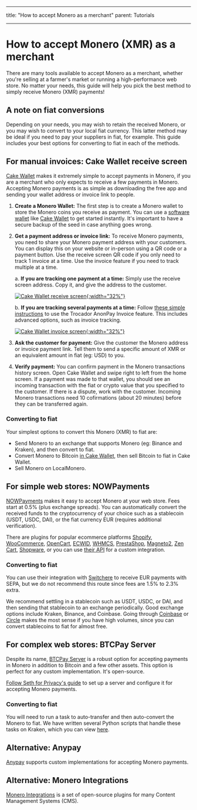 ﻿
---
title: "How to accept Monero as a merchant" 
parent: Tutorials

--- 

# How to accept Monero (XMR) as a merchant

There are many tools available to accept Monero as a merchant, whether you're selling at a farmer's market or running a high-performance web store. No matter your needs, this guide will help you pick the best method to simply receive Monero (XMR) payments!

## A note on fiat conversions

Depending on your needs, you may wish to retain the received Monero, or you may wish to convert to your local fiat currency. This latter method may be ideal if you need to pay your suppliers in fiat, for example. This guide includes your best options for converting to fiat in each of the methods.

## For manual invoices: Cake Wallet receive screen

[Cake Wallet](https://cakewallet.com) makes it extremely simple to accept payments in Monero, if you are a merchant who only expects to receive a few payments in Monero. Accepting Monero payments is as simple as downloading the free app and sending your wallet address or invoice link to people.

1. **Create a Monero Wallet:** The first step is to create a Monero wallet to store the Monero coins you receive as payment. You can use a [software wallet](/docs/app-support/app-support) like [Cake Wallet](https://cakewallet.com) to get started instantly. It's important to have a secure backup of the seed in case anything goes wrong.

2. **Get a payment address or invoice link:** To receive Monero payments, you need to share your Monero payment address with your customers. You can display this on your website or in-person using a QR code or a payment button. Use the receive screen QR code if you only need to track 1 invoice at a time. Use the invoice feature if you need to track multiple at a time.

	a. **If you are tracking one payment at a time:** Simply use the receive screen address. Copy it, and give the address to the customer.

	[![Cake Wallet receive screen](/images/tutorials-accept-monero-as-merchant-1.jpg){:width="32%"}](/images/tutorials-accept-monero-as-merchant-1.jpg)

	b. **If you are tracking several payments at a time:** Follow [these simple instructions](https://guides.cakewallet.com/docs/advanced-features/trocador-anonpay/#create-invoices) to use the Trocador AnonPay Invoice feature. This includes advanced options, such as invoice tracking.

	[![Cake Wallet invoice screen](/images/tutorials-accept-monero-as-merchant-2.jpg){:width="32%"}](/images/tutorials-accept-monero-as-merchant-2.jpg)
    
3. **Ask the customer for payment:** Give the customer the Monero address or invoice payment link. Tell them to send a specific amount of XMR or an equivalent amount in fiat (eg: USD) to you. 
    
4. **Verify payment:** You can confirm payment in the Monero transactions history screen. Open Cake Wallet and swipe right to left from the home screen. If a payment was made to that wallet, you should see an incoming transaction with the fiat or crypto value that you specified to the customer. If there is a dispute, work with the customer. Incoming Monero transactions need 10 cofirmations (about 20 minutes) before they can be transferred again.

### Converting to fiat

Your simplest options to convert this Monero (XMR) to fiat are:

* Send Monero to an exchange that supports Monero (eg: Binance and Kraken), and then convert to fiat.
* Convert Monero to Bitcoin [in Cake Wallet](https://guides.cakewallet.com/docs/basic-features/exchange/), then sell Bitcoin to fiat in Cake Wallet.
* Sell Monero on LocalMonero.

## For simple web stores: NOWPayments

[NOWPayments](https://nowpayments.io/) makes it easy to accept Monero at your web store. Fees start at 0.5% (plus exchange spreads). You can austomatically convert the received funds to the cryptocurrency of your choice such as a stablecoin (USDT, USDC, DAI), or the fiat currency EUR (requires additional verification).

There are plugins for popular ecommerce platforms [Shopify](https://nowpayments.io/payment-integration/shopify-plugin), [WooCommerce](https://nowpayments.io/woocommerce-plugin), [OpenCart](https://nowpayments.io/opencart-plugin), [ECWID](https://nowpayments.io/payment-integration/ecwid-plugin), [WHMCS](https://nowpayments.io/whmcs-plugin), [PrestaShop](https://nowpayments.io/payment-integration/prestashop-plugin), [Magneto2](https://nowpayments.io/magento-2-plugin), [Zen Cart](https://nowpayments.io/payment-integration/zen-cart-plugin), [Shopware](https://nowpayments.io/payment-integration/shopware-plugin), or you can use [their API](https://documenter.getpostman.com/view/7907941/2s93JusNJt) for a custom integration.

### Converting to fiat

You can use their integration with [Switchere](https://switchere.com/) to receive EUR payments with SEPA, but we do not recommend this route since fees are 1.5% to 2.3% extra.

We recommend settling in a stablecoin such as USDT, USDC, or DAI, and then sending that stablecoin to an exchange periodically. Good exchange options include Kraken, Binance, and Coinbase. Going through [Coinbase](https://help.coinbase.com/en/business-onboarding) or [Circle](https://www.circle.com/en/circle-account) makes the most sense if you have high volumes, since you can convert stablecoins to fiat for almost free.

## For complex web stores: BTCPay Server

Despite its name, [BTCPay Server](https://btcpayserver.org/) is a robust option for accepting payments in Monero in addition to Bitcoin and a few other assets. This option is perfect for any custom implementation. It's open-source.

[Follow Seth for Privacy's guide](https://sethforprivacy.com/guides/accepting-monero-via-btcpay-server/) to set up a server and configure it for accepting Monero payments.

### Converting to fiat

You will need to run a task to auto-transfer and then auto-convert the Monero to fiat. We have written several Python scripts that handle these tasks on Kraken, which you can view [here](https://github.com/cake-tech/autoforward-autoconvert).

## Alternative: Anypay

[Anypay](https://anypayx.com/) supports custom implementations for accepting Monero payments.

## Alternative: Monero Integrations

[Monero Integrations](https://monerointegrations.com/) is a set of open-source plugins for many Content Management Systems (CMS).

